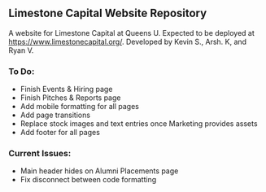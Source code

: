## Limestone Capital Website Repository

A website for Limestone Capital at Queens U. Expected to be deployed at https://www.limestonecapital.org/. Developed by Kevin S., Arsh. K, and Ryan V.

### To Do:

-   Finish Events & Hiring page
-   Finish Pitches & Reports page
-   Add mobile formatting for all pages
-   Add page transitions
-   Replace stock images and text entries once Marketing provides assets
-   Add footer for all pages

### Current Issues:

-   Main header hides on Alumni Placements page
-   Fix disconnect between code formatting
